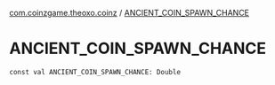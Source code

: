 [com.coinzgame.theoxo.coinz](index.md) / [ANCIENT_COIN_SPAWN_CHANCE](.)

# ANCIENT_COIN_SPAWN_CHANCE

`const val ANCIENT_COIN_SPAWN_CHANCE: Double`